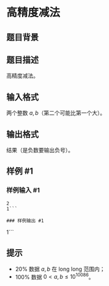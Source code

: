 # 高精度减法

## 题目背景



## 题目描述

高精度减法。

## 输入格式

两个整数 $a,b$（第二个可能比第一个大）。

## 输出格式

结果（是负数要输出负号）。


## 样例 #1

### 样例输入 #1
```
2
1```

### 样例输出 #1

```
1```

## 提示

- $20\%$ 数据 $a,b$ 在 long long 范围内；
- $100\%$ 数据 $0<a,b\le 10^{10086}$。

